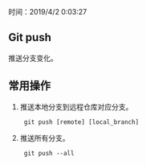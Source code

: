 时间：2019/4/2 0:03:27 

## Git push  

推送分支变化。

## 常用操作  

1. 推送本地分支到远程仓库对应分支。

		git push [remote] [local_branch]

2. 推送所有分支。

		git push --all





